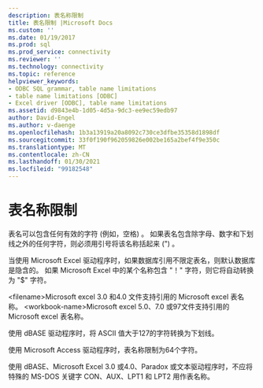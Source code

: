 ```yaml
---
description: 表名称限制
title: 表名限制 |Microsoft Docs
ms.custom: ''
ms.date: 01/19/2017
ms.prod: sql
ms.prod_service: connectivity
ms.reviewer: ''
ms.technology: connectivity
ms.topic: reference
helpviewer_keywords:
- ODBC SQL grammar, table name limitations
- table name limitations [ODBC]
- Excel driver [ODBC], table name limitations
ms.assetid: d9843e4b-1d05-4d5a-9dc3-ee9ec59edb97
author: David-Engel
ms.author: v-daenge
ms.openlocfilehash: 1b3a13919a20a8092c730ce3dfbe35358d1898df
ms.sourcegitcommit: 33f0f190f962059826e002be165a2bef4f9e350c
ms.translationtype: MT
ms.contentlocale: zh-CN
ms.lasthandoff: 01/30/2021
ms.locfileid: "99182548"
---
```

# <a name="table-name-limitations"></a>表名称限制
表名可以包含任何有效的字符 (例如，空格) 。 如果表名包含除字母、数字和下划线之外的任何字符，则必须用引号将该名称括起来 (") 。  
  
 当使用 Microsoft Excel 驱动程序时，如果数据库引用不限定表名，则默认数据库是隐含的。 如果 Microsoft Excel 中的某个名称包含 "！" 字符，则它将自动转换为 "$" 字符。  
  
 \<filename>Microsoft excel 3.0 和4.0 文件支持引用的 Microsoft excel 表名称。 \<workbook-name>Microsoft excel 5.0、7.0 或97文件支持引用的 Microsoft excel 表名称。  
  
 使用 dBASE 驱动程序时，将 ASCII 值大于127的字符转换为下划线。  
  
 使用 Microsoft Access 驱动程序时，表名称限制为64个字符。  
  
 使用 dBASE、Microsoft Excel 3.0 或4.0、Paradox 或文本驱动程序时，不应将特殊的 MS-DOS 关键字 CON、AUX、LPT1 和 LPT2 用作表名称。

